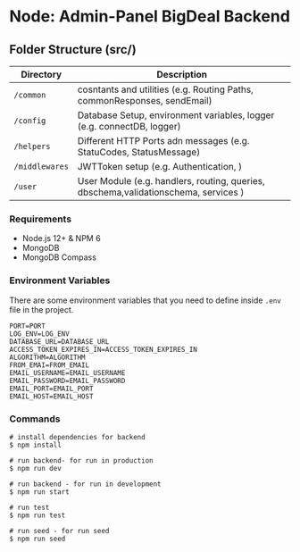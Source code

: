 # Node: Admin-Panel BigDeal Backend

## Folder Structure (src/)

| Directory      | Description                                                                         |
| -------------- | ----------------------------------------------------------------------------------- |
| `/common`      | cosntants and utilities (e.g. Routing Paths, commonResponses, sendEmail)            |
| `/config`      | Database Setup, environment variables, logger (e.g. connectDB, logger)              |
| `/helpers`     | Different HTTP Ports adn messages (e.g. StatuCodes, StatusMessage)                  |
| `/middlewares` | JWTToken setup (e.g. Authentication, )                                              |
| `/user`        | User Module (e.g. handlers, routing, queries, dbschema,validationschema, services ) |

### Requirements

- Node.js 12+ & NPM 6
- MongoDB
- MongoDB Compass

### Environment Variables

There are some environment variables that you need to define inside `.env` file in the project.

```
PORT=PORT
LOG_ENV=LOG_ENV
DATABASE_URL=DATABASE_URL
ACCESS_TOKEN_EXPIRES_IN=ACCESS_TOKEN_EXPIRES_IN
ALGORITHM=ALGORITHM
FROM_EMAI=FROM_EMAIL
EMAIL_USERNAME=EMAIL_USERNAME
EMAIL_PASSWORD=EMAIL_PASSWORD
EMAIL_PORT=EMAIL_PORT
EMAIL_HOST=EMAIL_HOST
```

### Commands

```terminal
# install dependencies for backend
$ npm install

# run backend- for run in production
$ npm run dev

# run backend - for run in development
$ npm run start

# run test
$ npm run test

# run seed - for run seed
$ npm run seed
```
